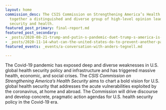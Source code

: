 ```yaml
---
layout: home
commission_desc: The CSIS Commission on Strengthening America’s Health Security brings
  together a distinguished and diverse group of high-level opinion leaders who bridge
  security and health.
featured_post_primary: final-report.md
featured_post_secondary:
- _posts/2020-08-21-trump-and-putin-s-pandemic-duet-trump-s-america-is-far-more-out-of-tune.md
- _posts/2020-11-14-what-can-the-united-states-do-to-prevent-another-pandemic-commit-to-modernizing-influenza-vaccines.md
featured_events: _events/a-conversation-with-anders-tegnell.md

---
```

The Covid-19 pandemic has exposed deep and diverse weaknesses in U.S. global health security policy and infrastructure and has triggered massive health, economic, and social crises. The <em>CSIS Commission on Strengthening America’s Health Security</em> aims to chart a bold vision for U.S. global health security that addresses the acute vulnerabilities exploited by the coronavirus, at home and abroad. The Commission will drive discourse and develop concrete, pragmatic action agendas for U.S. health security policy in the Covid-19 era.